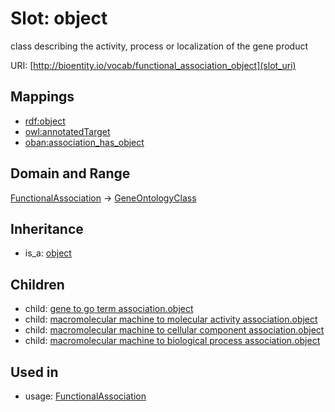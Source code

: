 # Slot: object


class describing the activity, process or localization of the gene product

URI: [http://bioentity.io/vocab/functional_association_object](slot_uri)
## Mappings

 * [rdf:object](http://purl.obolibrary.org/obo/rdf_object)
 * [owl:annotatedTarget](http://purl.obolibrary.org/obo/owl_annotatedTarget)
 * [oban:association_has_object](http://purl.obolibrary.org/obo/oban_association_has_object)
## Domain and Range

[FunctionalAssociation](FunctionalAssociation.md) -> [GeneOntologyClass](GeneOntologyClass.md)
## Inheritance

 *  is_a: [object](object.md)
## Children

 *  child: [gene to go term association.object](gene_to_go_term_association_object.md)
 *  child: [macromolecular machine to molecular activity association.object](macromolecular_machine_to_molecular_activity_association_object.md)
 *  child: [macromolecular machine to cellular component association.object](macromolecular_machine_to_cellular_component_association_object.md)
 *  child: [macromolecular machine to biological process association.object](macromolecular_machine_to_biological_process_association_object.md)
## Used in

 *  usage: [FunctionalAssociation](FunctionalAssociation.md)
